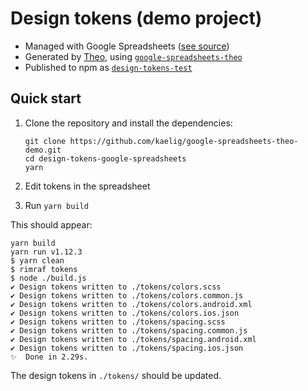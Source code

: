 # Design tokens (demo project)

- Managed with Google Spreadsheets ([see source](https://docs.google.com/spreadsheets/d/1O0QOUUq8N-NfHmlGWa61TN6oOSdQMBaDq0lp6DsCReQ/edit#gid=0))
- Generated by [Theo](https://github.com/salesforce-ux/theo), using [`google-spreadsheets-theo`](https://www.npmjs.com/package/google-spreadsheets-theo)
- Published to npm as [`design-tokens-test`](https://www.npmjs.com/package/design-tokens-test)

## Quick start

1. Clone the repository and install the dependencies:

   ```
   git clone https://github.com/kaelig/google-spreadsheets-theo-demo.git
   cd design-tokens-google-spreadsheets
   yarn
   ```

2. Edit tokens in the spreadsheet
3. Run `yarn build`

This should appear:

```
yarn build
yarn run v1.12.3
$ yarn clean
$ rimraf tokens
$ node ./build.js
✔ Design tokens written to ./tokens/colors.scss
✔ Design tokens written to ./tokens/colors.common.js
✔ Design tokens written to ./tokens/colors.android.xml
✔ Design tokens written to ./tokens/colors.ios.json
✔ Design tokens written to ./tokens/spacing.scss
✔ Design tokens written to ./tokens/spacing.common.js
✔ Design tokens written to ./tokens/spacing.android.xml
✔ Design tokens written to ./tokens/spacing.ios.json
✨  Done in 2.29s.
```

The design tokens in `./tokens/` should be updated.
